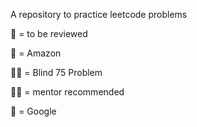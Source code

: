 A repository to practice leetcode problems

🌟 = to be reviewed

🌴 = Amazon

👩‍🦯 = Blind 75 Problem

🧙‍♀️ = mentor recommended

🔎 = Google

